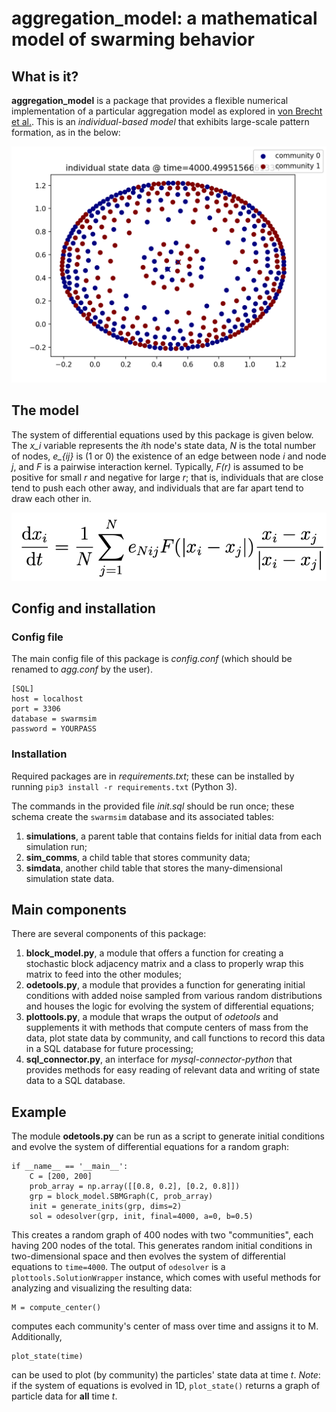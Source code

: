 # aggregation_model: a mathematical model of swarming behavior

## What is it? 
**aggregation_model** is a package that provides a flexible numerical implementation of a particular aggregation model as explored in [von Brecht et al.](https://link.springer.com/article/10.1007/s10955-012-0680-x). This is an *individual-based model* that exhibits large-scale pattern formation, as in the below:

![agg-img](https://raw.githubusercontent.com/nabla9/aggregation_model/master/.images/agg.png)

## The model
The system of differential equations used by this package is given below. The *x_i* variable represents the *i*th node's state data, *N* is the total number of nodes, *e_{ij}* is (1 or 0) the existence of an edge between node *i* and node *j*, and *F* is a pairwise interaction kernel. Typically, *F(r)* is assumed to be positive for small *r* and negative for large *r*; that is, individuals that are close tend to push each other away, and individuals that are far apart tend to draw each other in.

![agg-eqn](https://raw.githubusercontent.com/nabla9/aggregation_model/master/.images/eqn.png)

## Config and installation
### Config file
The main config file of this package is *config.conf* (which should be renamed to *agg.conf* by the user). 

	[SQL]
	host = localhost
	port = 3306
	database = swarmsim
	password = YOURPASS

### Installation
Required packages are in *requirements.txt*; these can be installed by running `pip3 install -r requirements.txt` (Python 3). 

The commands in the provided file *init.sql* should be run once; these schema create the `swarmsim` database and its associated tables: 
1. **simulations**, a parent table that contains fields for initial data from each simulation run;
2. **sim_comms**, a child table that stores community data;
3. **simdata**, another child table that stores the many-dimensional simulation state data.

## Main components
There are several components of this package: 
1. **block_model.py**, a module that offers a function for creating a stochastic block adjacency matrix and a class to properly wrap this matrix to feed into the other modules; 
2. **odetools.py**, a module that provides a function for generating initial conditions with added noise sampled from various random distributions and houses the logic for evolving the system of differential equations;
3. **plottools.py**, a module that wraps the output of *odetools* and supplements it with methods that compute centers of mass from the data, plot state data by community, and call functions to record this data in a SQL database for future processing;
4. **sql_connector.py**, an interface for *mysql-connector-python* that provides methods for easy reading of relevant data and writing of state data to a SQL database.

## Example
The module **odetools.py** can be run as a script to generate initial conditions and evolve the system of differential equations for a random graph: 

	if __name__ == '__main__':
    	C = [200, 200]
    	prob_array = np.array([[0.8, 0.2], [0.2, 0.8]])
    	grp = block_model.SBMGraph(C, prob_array)
		init = generate_inits(grp, dims=2)
    	sol = odesolver(grp, init, final=4000, a=0, b=0.5)

This creates a random graph of 400 nodes with two "communities", each having 200 nodes of the total. This generates random initial conditions in two-dimensional space and then evolves the system of differential equations to `time=4000`. The output of `odesolver` is a `plottools.SolutionWrapper` instance, which comes with useful methods for analyzing and visualizing the resulting data: 

	M = compute_center() 

computes each community's center of mass over time and assigns it to M. Additionally,

	plot_state(time)

can be used to plot (by community) the particles' state data at time *t*. *Note*: if the system of equations is evolved in 1D, `plot_state()` returns a graph of particle data for **all** time *t*. 
